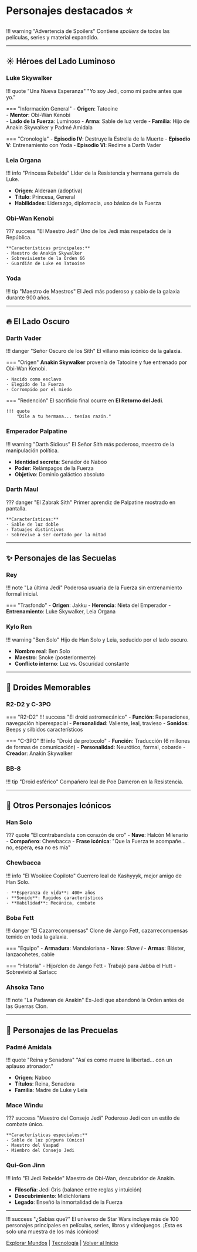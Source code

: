 # Personajes destacados :star:

!!! warning "Advertencia de Spoilers"
    Contiene *spoilers* de todas las películas, series y material expandido.

---

## :sunny: Héroes del Lado Luminoso

### Luke Skywalker
!!! quote "Una Nueva Esperanza"
    "Yo soy Jedi, como mi padre antes que yo."

=== "Información General"
    - **Origen**: Tatooine  
    - **Mentor**: Obi-Wan Kenobi  
    - **Lado de la Fuerza**: Luminoso
    - **Arma**: Sable de luz verde
    - **Familia**: Hijo de Anakin Skywalker y Padmé Amidala

=== "Cronología"
    - **Episodio IV**: Destruye la Estrella de la Muerte
    - **Episodio V**: Entrenamiento con Yoda
    - **Episodio VI**: Redime a Darth Vader

### Leia Organa
!!! info "Princesa Rebelde"
    Líder de la Resistencia y hermana gemela de Luke.

- **Origen**: Alderaan (adoptiva)
- **Título**: Princesa, General
- **Habilidades**: Liderazgo, diplomacia, uso básico de la Fuerza

### Obi-Wan Kenobi
??? success "El Maestro Jedi"
    Uno de los Jedi más respetados de la República.
    
    **Características principales:**
    - Maestro de Anakin Skywalker
    - Sobreviviente de la Orden 66
    - Guardián de Luke en Tatooine

### Yoda
!!! tip "Maestro de Maestros"
    El Jedi más poderoso y sabio de la galaxia durante 900 años.

---

## :fire: El Lado Oscuro

### Darth Vader
!!! danger "Señor Oscuro de los Sith"
    El villano más icónico de la galaxia.

=== "Origen"
    **Anakin Skywalker** provenía de Tatooine y fue entrenado por Obi-Wan Kenobi.
    
    - Nacido como esclavo
    - Elegido de la Fuerza
    - Corrompido por el miedo

=== "Redención"
    El sacrificio final ocurre en **El Retorno del Jedi**.
    
    !!! quote
        "Dile a tu hermana... tenías razón."

### Emperador Palpatine
!!! warning "Darth Sidious"
    El Señor Sith más poderoso, maestro de la manipulación política.

- **Identidad secreta**: Senador de Naboo
- **Poder**: Relámpagos de la Fuerza
- **Objetivo**: Dominio galáctico absoluto

### Darth Maul
??? danger "El Zabrak Sith"
    Primer aprendiz de Palpatine mostrado en pantalla.
    
    **Características:**
    - Sable de luz doble
    - Tatuajes distintivos
    - Sobrevive a ser cortado por la mitad

---

## :sparkles: Personajes de las Secuelas

### Rey
!!! note "La última Jedi"
    Poderosa usuaria de la Fuerza sin entrenamiento formal inicial.

=== "Trasfondo"
    - **Origen**: Jakku
    - **Herencia**: Nieta del Emperador
    - **Entrenamiento**: Luke Skywalker, Leia Organa

### Kylo Ren
!!! warning "Ben Solo"
    Hijo de Han Solo y Leia, seducido por el lado oscuro.

- **Nombre real**: Ben Solo
- **Maestro**: Snoke (posteriormente)
- **Conflicto interno**: Luz vs. Oscuridad constante

---

## :robot: Droides Memorables

### R2-D2 y C-3PO
=== "R2-D2"
    !!! success "El droid astromecánico"
        - **Función**: Reparaciones, navegación hiperespacial
        - **Personalidad**: Valiente, leal, travieso
        - **Sonidos**: Beeps y silbidos característicos

=== "C-3PO"
    !!! info "Droid de protocolo"
        - **Función**: Traducción (6 millones de formas de comunicación)
        - **Personalidad**: Neurótico, formal, cobarde
        - **Creador**: Anakin Skywalker

### BB-8
!!! tip "Droid esférico"
    Compañero leal de Poe Dameron en la Resistencia.

---

## :crown: Otros Personajes Icónicos

### Han Solo
??? quote "El contrabandista con corazón de oro"
    - **Nave**: Halcón Milenario
    - **Compañero**: Chewbacca
    - **Frase icónica**: "Que la Fuerza te acompañe... no, espera, esa no es mía"

### Chewbacca
!!! info "El Wookiee Copiloto"
    Guerrero leal de Kashyyyk, mejor amigo de Han Solo.
    
    - **Esperanza de vida**: 400+ años
    - **Sonido**: Rugidos característicos
    - **Habilidad**: Mecánica, combate

### Boba Fett
!!! danger "El Cazarrecompensas"
    Clone de Jango Fett, cazarrecompensas temido en toda la galaxia.

=== "Equipo"
    - **Armadura**: Mandaloriana
    - **Nave**: *Slave I*
    - **Armas**: Bláster, lanzacohetes, cable

=== "Historia"
    - Hijo/clon de Jango Fett
    - Trabajó para Jabba el Hutt
    - Sobrevivió al Sarlacc

### Ahsoka Tano
!!! note "La Padawan de Anakin"
    Ex-Jedi que abandonó la Orden antes de las Guerras Clon.

---

## :scroll: Personajes de las Precuelas

### Padmé Amidala
!!! quote "Reina y Senadora"
    "Así es como muere la libertad... con un aplauso atronador."

- **Origen**: Naboo
- **Títulos**: Reina, Senadora
- **Familia**: Madre de Luke y Leia

### Mace Windu
??? success "Maestro del Consejo Jedi"
    Poderoso Jedi con un estilo de combate único.
    
    **Características especiales:**
    - Sable de luz púrpura (único)
    - Maestro del Vaapad
    - Miembro del Consejo Jedi

### Qui-Gon Jinn
!!! info "El Jedi Rebelde"
    Maestro de Obi-Wan, descubridor de Anakin.

- **Filosofía**: Jedi Gris (balance entre reglas y intuición)
- **Descubrimiento**: Midichlorians
- **Legado**: Enseñó la inmortalidad de la Fuerza

---

!!! success "¿Sabías que?"
    El universo de Star Wars incluye más de 100 personajes principales en películas, series, libros y videojuegos. ¡Esta es solo una muestra de los más icónicos!

[Explorar Mundos](planets.md) | [Tecnología](technology.md) | [Volver al Inicio](index.md)


